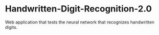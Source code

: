 # Handwritten-Digit-Recognition-2.0
Web application that tests the neural network that recognizes handwritten digits.
